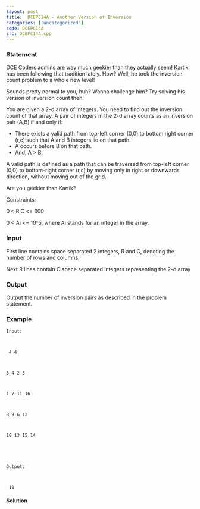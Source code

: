 ```yaml
---
layout: post
title:  DCEPC14A - Another Version of Inversion
categories: ['uncategorized']
code: DCEPC14A
src: DCEPC14A.cpp
---
```


### **Statement**

DCE Coders admins are way much geekier than they actually seem! Kartik has
been following that tradition lately. How? Well, he took the inversion count
problem to a whole new level!

Sounds pretty normal to you, huh? Wanna challenge him? Try solving his version
of inversion count then!

You are given a 2-d array of integers. You need to find out the inversion
count of that array. A pair of integers in the 2-d array counts as an
inversion pair (A,B) if and only if:

  * There exists a valid path from top-left corner (0,0) to bottom right corner (r,c) such that A and B integers lie on that path.
  * A occurs before B on that path.
  * And, A > B.

A valid path is defined as a path that can be traversed from top-left corner
(0,0) to bottom-right corner (r,c) by moving only in right or downwards
direction, without moving out of the grid.

Are you geekier than Kartik?

Constraints:

0 < R,C <= 300

0 < Ai <= 10^5, where Ai stands for an integer in the array.

### Input

First line contains space separated 2 integers, R and C, denoting the number
of rows and columns.

Next R lines contain C space separated integers representing the 2-d array

### Output

Output the number of inversion pairs as described in the problem statement.

### Example

    
    
    Input:
    
    
     4 4
    
    
    3 4 2 5
    
    
    1 7 11 16
    
    
    8 9 6 12
    
    
    10 13 15 14
    
    
    
    Output:
    
    
     10
    
    
    



#### **Solution**



